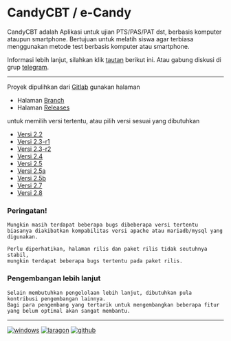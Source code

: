 # CandyCBT / e-Candy

CandyCBT adalah Aplikasi untuk ujian PTS/PAS/PAT dst, berbasis komputer ataupun smartphone. Bertujuan untuk melatih siswa agar terbiasa menggunakan metode test berbasis komputer atau smartphone.

Informasi lebih lanjut, silahkan klik [tautan](http://cbtcandy.com/) berikut ini. Atau gabung diskusi di grup [telegram](https://t.me/joinchat/F8fX-xHSUuvhjNbdy-kX7g).

---

Proyek dipulihkan dari [Gitlab](https://gitlab.com/ryuffhant/candycbt.git) gunakan halaman
- Halaman [Branch](https://github.com/ryuffhant/candycbt/branches) 
- Halaman [Releases](https://github.com/ryuffhant/candycbt/releases)

untuk memilih versi tertentu, atau pilih versi sesuai yang dibutuhkan

- [Versi 2.2](https://github.com/ryuffhant/candycbt/tree/v2.2)
- [Versi 2.3-r1](https://github.com/ryuffhant/candycbt/tree/v2.3-r1)
- [Versi 2.3-r2](https://github.com/ryuffhant/candycbt/tree/v2.3-r2)
- [Versi 2.4](https://github.com/ryuffhant/candycbt/tree/v2.4)
- [Versi 2.5](https://github.com/ryuffhant/candycbt/tree/v2.5)
- [Versi 2.5a](https://github.com/ryuffhant/candycbt/tree/v2.5a)
- [Versi 2.5b](https://github.com/ryuffhant/candycbt/tree/v2.5b)
- [Versi 2.7](https://github.com/ryuffhant/candycbt/tree/v2.7)
- [Versi 2.8](https://github.com/ryuffhant/candycbt/tree/v2.8)

### Peringatan!
```
Mungkin masih terdapat beberapa bugs dibeberapa versi tertentu
biasanya diakibatkan kompabilitas versi apache atau mariadb/mysql yang digunakan.

Perlu diperhatikan, halaman rilis dan paket rilis tidak seutuhnya stabil,
mungkin terdapat beberapa bugs tertentu pada paket rilis.
```

### Pengembangan lebih lanjut
```
Selain membutuhkan pengelolaan lebih lanjut, dibutuhkan pula kontribusi pengembangan lainnya.
Bagi para pengembang yang tertarik untuk mengembangkan beberapa fitur yang belum optimal akan sangat membantu.
```

---
[![windows](https://img.shields.io/badge/Windows%2010%20for%20Workstation-blue?logo=windows)](https://www.microsoft.com/en-us/software-download/windows10) [![laragon](https://img.shields.io/badge/Powered-Laragon-blue?logo=webpack)](https://github.com/leokhoa/laragon/releases) [![github](https://img.shields.io/badge/Hosted-Github-green?logo=github)](https://github.com)
